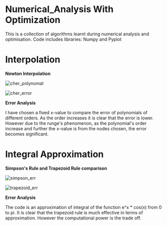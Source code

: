 # Numerical_Analysis With Optimization

This is a collection of algorithms learnt during numerical analysis and optimisation. Code includes libraries: Numpy and Pyplot


# Interpolation 

**Newton Interpolation** 


![cher_polynomal](https://user-images.githubusercontent.com/74304944/158596680-1ad38b64-a89b-4914-9eff-ffbc21afd4ec.png)

![cher_error](https://user-images.githubusercontent.com/74304944/158596710-99839b5f-8508-454c-89cd-cf67a833aa2f.png)


**Error Analysis**

I have chosen a fixed x-value to compare the error of polynomials of different orders. 
As the order increases it is clear that the error is lower.
However due to the runge's phenomenon, as the polynomial's order increase and further the x-value is from the nodes chosen, the error becomes significant.




# Integral Approximation

**Simpson's Rule and Trapezoid Rule comparison**

![simpson_err](https://user-images.githubusercontent.com/74304944/158597668-07bb3b60-98b6-4a7a-b7a8-3688a7490a28.png)

![trapezoid_err](https://user-images.githubusercontent.com/74304944/158597686-f087d666-14da-44a2-ae1e-29687003ac91.png)


**Error Analysis**

The code is an approximation of integral of the function e^x * cos(x) from 0 to pi.
It is clear that the trapezoid rule is much effective in terms of approximation.
However the computational power is the trade off.
